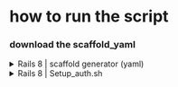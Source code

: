 # how to run the script
### download the scaffold_yaml

<details>
  <summary>Rails 8 | scaffold generator (yaml)</summary>

```bash
curl https://raw.githubusercontent.com/jusondac/lazy_script/refs/heads/master/scaffold.yaml > scaffold.yaml
```
### run this command
```bash
sudo curl -s https://raw.githubusercontent.com/jusondac/lazy_script/refs/heads/master/generate_scaffolds.rb > gen_scaffold.rb && chmod +x ./gen_scaffold.rb && ./gen_scaffold.rb
```
### scanson
```bash
curl -s https://raw.githubusercontent.com/jusondac/lazy_script/refs/heads/master/scason
```
</details>

<details>
  <summary>Rails 8 | Setup_auth.sh</summary>
  
  ```bash
  curl -s https://raw.githubusercontent.com/your-username/your-repo/main/setup_auth.sh | bash
  ```
</details>

